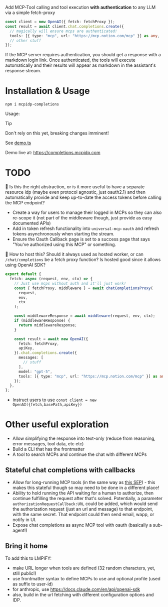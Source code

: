 Add MCP-Tool calling and tool execution **with authentication** to any LLM via a simple fetch-proxy

```ts
const client = new OpenAI({ fetch: fetchProxy });
const result = await client.chat.completions.create({
  // magically will ensure mcps are authenticated!
  tools: [{ type: "mcp", url: "https://mcp.notion.com/mcp" }] as any,
  // other stuff
});
```

If the MCP server requires authentication, you should get a response with a markdown login link. Once authenticated, the tools will execute automatically and their results will appear as markdown in the assistant's response stream.

# Installation & Usage

```
npm i mcpidp-completions
```

Usage:

> [!TIP]
> Don't rely on this yet, breaking changes imminent!

See [demo.ts](demo.ts)

Demo live at: https://completions.mcpidp.com

# TODO

🤔 Is this the right abstraction, or is it more useful to have a separate resource idp (maybe even protocol agnostic, just oauth2.1) and then automatically provide and keep up-to-date the access tokens before calling the MCP endpoint?

- Create a way for users to manage their logged in MCPs so they can also re-scope it (not part of the middleware though, just provide as easy documented APIs)
- Add in token refresh functionality into `universal-mcp-oauth` and refresh tokens asynchronously when starting the stream.
- Ensure the Oauth Callback page is set to a success page that says "You've authorized using this MCP" or something.

🤔 How to host this? Should it always used as hosted worker, or can `/chat/completions` be a fetch proxy function? Is hosted good since it allows using OpenAI SDK?

```ts
export default {
  fetch: async (request, env, ctx) => {
    // Just use mcps without auth and it'll just work!
    const { fetchProxy, middleware } = await chatCompletionsProxy(
      request,
      env,
      ctx
    );

    const middlewareResponse = await middleware(request, env, ctx);
    if (middlewareResponse) {
      return middlewareResponse;
    }

    const result = await new OpenAI({
      fetch: fetchProxy,
      apiKey,
    }).chat.completions.create({
      messages: [
        // stuff
      ],
      model: "gpt-5",
      tools: [{ type: "mcp", url: "https://mcp.notion.com/mcp" }] as any,
    });
  },
};
```

- Instruct users to use `const client = new OpenAI({fetch,basePath,apiKey})`

# Other useful exploration

- Allow simplifying the response into text-only (reduce from reasoning, error messages, tool data, etc etc)
- Build a CLI that has the frontmatter
- A tool to search MCPs and continue the chat with different MCPs

## Stateful chat completions with callbacks

<!-- Valuable research/preparation for Parallel -->

- Allow for long-running MCP tools (in the same way as [this SEP](https://github.com/modelcontextprotocol/modelcontextprotocol/issues/1391)) - this makes this stateful though so may need to be done in a different place!
- Ability to hold running the API waiting for a human to authorize, then continue fulfilling the request after that's solved. Potentially, a parameter `authorizationRequestCallback:URL` could be added, which would send the authorization request (just an url and message) to that endpoint, with the same secret. That endpoint could then send email, wapp, or notify in UI.
- Expose chat completions as async MCP tool with oauth (basically a sub-agent!)

## Bring it home

To add this to LMPIFY:

- make URL longer when tools are defined (32 random characters, yet, still public!)
- use frontmatter syntax to define MCPs to use and optional profile (used as suffix to user-id)
- for anthropic, use https://docs.claude.com/en/api/openai-sdk
- also, build in the url fetching with different configuration options and IDP.
